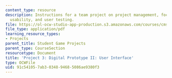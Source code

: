 ```yaml
---
content_type: resource
description: Instructions for a team project on project management, focus design iteration,
  usability, and user testing.
file: https://ol-ocw-studio-app-production.s3.amazonaws.com/courses/cms-611j-creating-video-games-fall-2014/91c541057ab3034894685086ae9380f3_MITCMS_611JF14_project3.pdf
file_type: application/pdf
learning_resource_types:
- Projects
parent_title: Student Game Projects
parent_type: CourseSection
resourcetype: Document
title: 'Project 3: Digital Prototype II: User Interface'
type: OCWFile
uid: 91c54105-7ab3-0348-9468-5086ae9380f3
---
```


